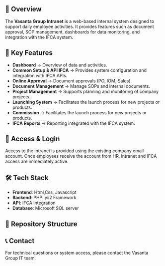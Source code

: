 ## 📌 Overview
The **Vasanta Group Intranet** is a web-based internal system designed to support daily employee activities. It provides features such as document approval, SOP management, dashboards for data monitoring, and integration with the IFCA system.

## 🚀 Key Features
- **Dashboard** → Overview of data and activities.
- **Common Setup & API IFCA** → Provides system configuration and integration with IFCA APIs. 
- **Online Approval** → Document approvals (PO, IOM, Sales).  
- **Document Management** → Manage SOPs and internal documents.
- **Project Management** → Supports planning and monitoring of company projects.
- **Launching System** → Facilitates the launch process for new projects or products.
- **Commission** → Facilitates the launch process for new projects or products.  
- **IFCA Reports** → Reporting integrated with the IFCA system.  

## 🔐 Access & Login
Access to the intranet is provided using the existing company email account. Once employees receive the account from HR, intranet and IFCA access are immediately active.

## 🛠️ Tech Stack
- **Frontend**: Html,Css, Javascript 
- **Backend**: PHP: yii2 Framework 
- **API**: IFCA Integration  
- **Database**: Microsoft SQL server 

## 📂 Repository Structure

## 📞 Contact
For technical questions or system access, please contact the Vasanta Group IT team.
